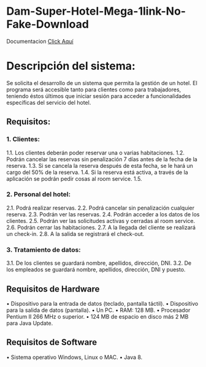 # Dam-Super-Hotel-Mega-1link-No-Fake-Download

Documentacion <a href="https://lokatronao.github.io/Doc-Dam-Super-Hotel-Mega-1link-100-Real-No-Fake-Download/"> Click Aquí</a>

# Descripción del sistema:
Se solicita el desarrollo de un sistema que permita la gestión de un hotel. El programa será accesible tanto para clientes como para trabajadores, teniendo éstos últimos que iniciar sesión para acceder a funcionalidades específicas del servicio del hotel.

## Requisitos:
### 1.	Clientes:
1.1.	Los clientes deberán poder reservar una o varias habitaciones.
1.2.	Podrán cancelar las reservas sin penalización 7 días antes de la fecha de la reserva.
1.3.	Si se cancela la reserva después de esta fecha, se le hará un cargo del 50% de la reserva.
1.4.	Si la reserva está activa, a través de la aplicación se podrán pedir cosas al room service.
1.5.	

### 2.	Personal del hotel: 
2.1.	Podrá realizar reservas.
2.2.	Podrá cancelar sin penalización cualquier reserva.
2.3.	Podrán ver las reservas.
2.4.	Podrán acceder a los datos de los clientes.
2.5.	Podrán ver las solicitudes activas y cerradas al room service.
2.6.	Podrán cerrar las habitaciones.
2.7.	A la llegada del cliente se realizará un check-in.
2.8.	A la salida se registrará el check-out.

### 3.	Tratamiento de datos:
3.1.	De los clientes se guardará nombre, apellidos, dirección, DNI.
3.2.	De los empleados se guardará nombre, apellidos, dirección, DNI y puesto.

## Requisitos de Hardware

•	Dispositivo para la entrada de datos (teclado, pantalla táctil).
•	Dispositivo para la salida de datos (pantalla).
•	Un PC.
•	RAM: 128 MB.
•	Procesador Pentium II 266 MHz o superior.
•	124 MB de espacio en disco más 2 MB para Java Update.

## Requisitos de Software

•	Sistema operativo Windows, Linux o MAC.
•	Java 8. 

